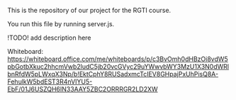 This is the repository of our project for the RGTI course.

You run this file by running server.js.

!TODO! add description here

Whiteboard:
https://whiteboard.office.com/me/whiteboards/p/c3BvOmh0dHBzOi8vdW5pbGotbXkuc2hhcmVwb2ludC5jb20vcGVyc29uYWwvbWY3MzU1X3N0dWRlbnRfdW5pLWxqX3Np/b!EktCphY8RUSadxmcTcIEV8GHpajPxUhPisQ8A-FehulkW5bdEST3R4nVIYU5-EbF/01J6USZQH6IN33AAY5ZBC2ORRRGR2LD2XW
